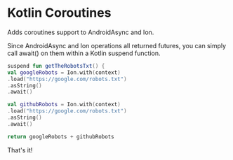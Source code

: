 # Kotlin Coroutines

Adds coroutines support to AndroidAsync and Ion.

Since AndroidAsync and Ion operations all returned futures, you can simply call await() on them within a Kotlin suspend function.

```kotlin
suspend fun getTheRobotsTxt() {
val googleRobots = Ion.with(context)
.load("https://google.com/robots.txt")
.asString()
.await()

val githubRobots = Ion.with(context)
.load("https://google.com/robots.txt")
.asString()
.await()

return googleRobots + githubRobots
```

That's it!
